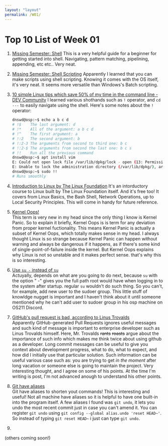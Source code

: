 ```yaml
---
layout: "layout"
permalink: /W01/
---
```


# Top 10 List of Week 01

1. [Missing Semester: Shell](https://missing.csail.mit.edu/2020/course-shell/)
   This is a very helpful guide for a beginner for getting started into shell. Navigating, pattern matching, pipelining, appending, etc etc.. Very neat.

2. [Missing Semester: Shell Scripting](https://missing.csail.mit.edu/2020/shell-tools/)
   Apparently I learned that you can make scripts using shell scripting. Knowing it comes with the OS itself, it's very neat. It seems more versatile than Windows's Batch scripting.

3. [10 simple Linux tips which save 50% of my time in the command line - DEV Community](https://dev.to/javinpaul/10-simple-linux-tips-which-save-50-of-my-time-in-the-command-line-4moo)
   I learned various shothands such as `!` operator, and `cd ---` to easily navigate using the shell. Here's some notes about the `!` operator:
   
   ```bash
   dnswd@osp:~$ echo a b c d
   # !$    The last argument: d
   # !*    All of the argument: a b c d
   # !^    The first argument: a
   # !:2   The second argument: b 
   # !:2-3 The arguments from second to third one: b c
   # !:2-$ The arguments from second the last one: b c s
   # !!    Run all the previous command
   dnswd@osp:~$ apt install vim
   E: Could not open lock file /var/lib/dpkg/lock - open (13: Permission denied)
   E: Unable to lock the administration directory (/var/lib/dpkg/), are you root?
   dnswd@osp:~$ sudo !!
   # Runs smoothly
   ```
4. [Introduction to Linux by The Linux Foundation](https://training.linuxfoundation.org/training/introduction-to-linux/)
   It's an intorductory course to Linux built by The Linux Foundation itself. And it's free too! It covers from Linux Basics, the Bash Shell, Network Operations, up to Local Security Principles. This will come in handy for future reference.

5. [Kernel Oops!](https://www.wikiwand.com/en/Linux_kernel_oops)  
   This term is very new in my head since the only thing I know is Kernel Panic. So to explain it briefly, Kernel Oops is is term for any deviation from proper kernel fuctionality. This means Kernel Panic is actually a subset of Kernel Oops, which totally makes sense in my head. I always thought Linux is so strange because Kernel Panic can happen without warning and always be dangerous if it happens, as if there's some kind of single-point-of-failure inside the kernel. But Kernel Oops explains why Linux is not so unstable and it makes perfect sense. that's why this is so interesting.  

6. [Use `su -` instead of `su`](https://www.linuxquestions.org/questions/linux-newbie-8/command-usermod-not-found-385901/#post1967095)  
   Actuyally, depends on what are you going to do next, because `su` with the option " -" gives you the full path root would have when logging in to the system after startup. regular `su` wouldn't do such thing. So you can't, for example, add new user to the sudoer group. This little stuff of knowldge nugget is important and I haven't think about it until someone mentioned why he can't add user to sudoer group in his osp machine on OS211 Discord.

7. [GitHub's pull request is bad, according to Linus Trovalds](https://github.com/torvalds/linux/pull/17)  
   Apparently GitHub-generated Pull Requests ignores useful messages and such kind of message is important to enterprise developer such as Linus Trovalds himself. Here, Mr. Trovalds ~~rants~~ ~~roasts~~ argue about the importance of such info which makes me think twice about using github as a developer. Long commit messages can be useful to give you context about development progress, what to do, what to expect, and how did I initially use that particular solution. Such information can be useful various case such as: you are trying to get *in the moment* after long vacation or someone else is going to maintain the project. Very interesting thought, and I agree on some of his points. At the time I'm writing is post, I'm not advanced anough to understand his other points.

8. [Git have aliases](https://git-scm.com/book/en/v2/Git-Basics-Git-Aliases)  
   Git have aliases to shorten yout commands! This is interesting and useful! Not all machine have aliases so it is helpful to have one built-in into the program itself. A few aliases I found was `git undo`, it lets you undo the most recent commit just in case you can't amend it. You can register `git undo` using `git config --global alias.undo 'reset HEAD~'`. So instead of typing `git reset HEAD~` i just can type `git undo`.

9. []()

(others coming soon!)
